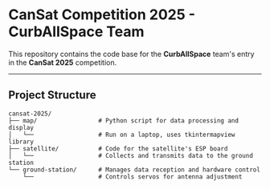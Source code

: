 # CanSat Competition 2025 - CurbAllSpace Team

This repository contains the code base for the **CurbAllSpace** team's entry in the **CanSat 2025** competition.

---

## Project Structure

```plaintext
cansat-2025/
├── map/                 # Python script for data processing and display
│   └──                  # Run on a laptop, uses tkintermapview library
├── satellite/           # Code for the satellite's ESP board
│   └──                  # Collects and transmits data to the ground station
└── ground-station/      # Manages data reception and hardware control
    └──                  # Controls servos for antenna adjustment
